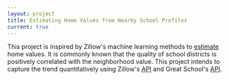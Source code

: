 ```yaml
---
layout: project
title: Estimating Home Values from Nearby School Profiles
current: true
---
```


This project is inspired by Zillow's machine learning methods to <a href="http://www.zillow.com/zestimate/">estimate</a> home values.
It is commonly known that the quality of school districts is positively correlated with the neighborhood value.
This project intends to capture the trend quantitatively using Zillow's <a href="http://www.zillow.com/howto/api/APIOverview.htm">API</a> and Great School's <a href="https://www.greatschools.org/api/registration.page">API</a>.
